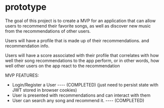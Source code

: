 # prototype


The goal of this project is to create a MVP for an application that can allow users to recommend their favorite songs, as well as discover new music from the recommendations of other users. 


Users will have a profile that is made up of their recommendations. and recommendation info. 


Users will have a score associated with their profile that correlates with how well their song recommendations to the app perform, or in other words, how well other users on the app react to the recommendation


MVP FEATURES:

- Login/Register a User ---- (COMPLETED) (just need to persist state with JWT stored in browser cookies)
- User is presented with recommendations and can interact with them
- User can search any song and recommend it. ---- (COMPLETED)
